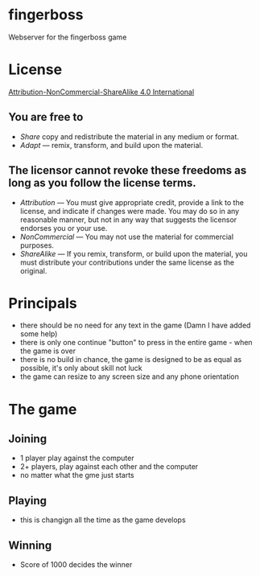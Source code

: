 # fingerboss

Webserver for the fingerboss game

# License
[Attribution-NonCommercial-ShareAlike 4.0 International](http://creativecommons.org/licenses/by-nc-sa/4.0/)

## You are free to
- *Share* copy and redistribute the material in any medium or format. 
- *Adapt* — remix, transform, and build upon the material. 

## The licensor cannot revoke these freedoms as long as you follow the license terms.
- *Attribution* — You must give appropriate credit, provide a link to the license, and indicate if changes were made. You may do so in any reasonable manner, but not in any way that suggests the licensor endorses you or your use.
- *NonCommercial* — You may not use the material for commercial purposes.
- *ShareAlike* — If you remix, transform, or build upon the material, you must distribute your contributions under the same license as the original.

# Principals
- there should be no need for any text in the game (Damn I have added some help)
- there is only one continue "button" to press in the entire game - when the game is over
- there is no build in chance, the game is designed to be as equal as possible, it's only about skill not luck
- the game can resize to any screen size and any phone orientation

# The game

## Joining
- 1 player play against the computer
- 2+ players, play against each other and the computer
- no matter what the gme just starts

## Playing
- this is changign all the time as the game develops

## Winning
- Score of 1000 decides the winner
